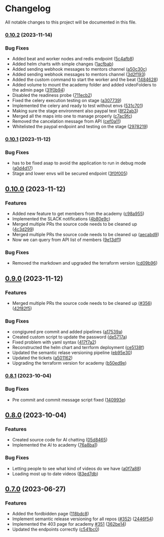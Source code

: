 # Changelog

All notable changes to this project will be documented in this file.

### [0.10.2](https://github.com/fuchicorp/academy/compare/v0.10.1...v0.10.2) (2023-11-14)


### Bug Fixes

* Added beat and worker nodes and redis endpoint ([5c4afb8](https://github.com/fuchicorp/academy/commit/5c4afb8c4795eb3a96985a230da435eccce7ca50))
* Added helm charts with simple changes ([1acfbab](https://github.com/fuchicorp/academy/commit/1acfbabad14707780a1a5da531aac9f5d9d2df21))
* Added sending webhook messages to mentors channel ([a50c30c](https://github.com/fuchicorp/academy/commit/a50c30c72169ab7e802cc6a8d63f7b7fab2e1b57))
* Added sending webhook messages to mentors channel ([3d2f193](https://github.com/fuchicorp/academy/commit/3d2f19353cb257db199dd64b9857c435c24e8db5))
* Added the custom command to start the worker and the beat ([1484628](https://github.com/fuchicorp/academy/commit/1484628738be48522c0a30501bb577885a82c34a))
* Added volume to mount the academy folder and added videoFolders to the admin page ([31f0b94](https://github.com/fuchicorp/academy/commit/31f0b941bf8a1f7df9af9d0f7aedd3bd780dbbaa))
* Disabled the readiness probe ([711ecb2](https://github.com/fuchicorp/academy/commit/711ecb25ee82ce47c5fd2fa23b0afd070e6632be))
* Fixed the celery execution testing on stage ([a307739](https://github.com/fuchicorp/academy/commit/a307739ff788d86f668d1e17ec5e06a75e4b21d4))
* Implemented the celery and ready to test without envs ([531c701](https://github.com/fuchicorp/academy/commit/531c701499da72b663b0daa2e6b048148c68c0a4))
* Making sure the stage environment also paypal test ([8f22ab3](https://github.com/fuchicorp/academy/commit/8f22ab38d021b4cd74f39f456b03e35d89159783))
* Merged all the maps into one to manage properly ([c7ac9fc](https://github.com/fuchicorp/academy/commit/c7ac9fcfa656833933b0215e12ae8650490f549d))
* Removed the cancelation message from API ([cef0a11](https://github.com/fuchicorp/academy/commit/cef0a11a97f832d33d4e4398916fb709f036a0d9))
* Whitelisted the paypal endpoint and testing on the stage ([2978219](https://github.com/fuchicorp/academy/commit/297821978049724f1440c326bbf65041f75e9d5c))

### [0.10.1](https://github.com/fuchicorp/academy/compare/v0.10.0...v0.10.1) (2023-11-12)


### Bug Fixes

* has to be fixed asap to avoid the application to run in debug mode ([a0d4d17](https://github.com/fuchicorp/academy/commit/a0d4d177bd99f03c8601b81b63f203e8f4d93712))
* Stage and lower envs will be secured endpoint ([3f0f005](https://github.com/fuchicorp/academy/commit/3f0f005b66cd76f526f0f931abde1422eb725f04))

## [0.10.0](https://github.com/fuchicorp/academy/compare/v0.9.0...v0.10.0) (2023-11-12)


### Features

* Added new feature to get members from the academy ([c98a955](https://github.com/fuchicorp/academy/commit/c98a9557e512ddea7d6ff1033693c3bd1a1f7098))
* Implemented the SLACK notifications ([4b80e9c](https://github.com/fuchicorp/academy/commit/4b80e9c8c2093129b51651750f5f039e6f782433))
* Merged multiple PRs the source code needs to be cleaned up ([4c3d299](https://github.com/fuchicorp/academy/commit/4c3d299f0923d5c621f6e8b742e0aab05001e236))
* Merged multiple PRs the source code needs to be cleaned up ([aecabd9](https://github.com/fuchicorp/academy/commit/aecabd915fcb2b14a25386917c05d86fb26721c7))
* Now we can query from API list of members ([9e13df1](https://github.com/fuchicorp/academy/commit/9e13df17976370534f918f11d30a085708809a57))


### Bug Fixes

* Removed the markdown and upgraded the terraform version ([cd09b96](https://github.com/fuchicorp/academy/commit/cd09b96bfcf3ecdcaef3393254990f884974cfda))

## [0.9.0](https://github.com/fuchicorp/academy/compare/v0.8.1...v0.9.0) (2023-11-12)


### Features

* Merged multiple PRs the source code needs to be cleaned up ([#356](https://github.com/fuchicorp/academy/issues/356)) ([42f82f5](https://github.com/fuchicorp/academy/commit/42f82f541c1b1b696072c94b8a00849cd6540747))


### Bug Fixes

* congigured pre commit and added pipelines ([a17539a](https://github.com/fuchicorp/academy/commit/a17539a5039b75c44cbf76bda3b43eb5c31b1b68))
* Created custom script to update the password ([de5717a](https://github.com/fuchicorp/academy/commit/de5717a4becc152f49ab8d9cffc51585dfc5f190))
* Fixed problem with yaml syntax ([417f7a2](https://github.com/fuchicorp/academy/commit/417f7a28b4646b083b6657bb38afc8ee2be54bfb))
* Reconstructed the helm chart and terrform deployment ([ce5138f](https://github.com/fuchicorp/academy/commit/ce5138f0de8e1d7d3452848c3b0446ae9ce5dc23))
* Updated the semantic relase versioning pipeline ([eb95e30](https://github.com/fuchicorp/academy/commit/eb95e301caa39285c644949c2f25bf4cd1cd4d0f))
* Updated the tickets ([a501162](https://github.com/fuchicorp/academy/commit/a501162897ada13298a068697a4c6a066881e5d9))
* Upgrading the terraform version for academy ([b50ed9e](https://github.com/fuchicorp/academy/commit/b50ed9ed47e517ce4da55ef61103e8e6b7669f51))

### [0.8.1](https://github.com/fuchicorp/academy/compare/v0.8.0...v0.8.1) (2023-10-04)


### Bug Fixes

* Pre commit and commit message script fixed ([140993e](https://github.com/fuchicorp/academy/commit/140993e2819bd2e00f7abb91c833a334140f5a66))

## [0.8.0](https://github.com/fuchicorp/academy/compare/v0.7.0...v0.8.0) (2023-10-04)


### Features

* Created source code for AI chatting ([05d8465](https://github.com/fuchicorp/academy/commit/05d8465b235e614c2da268efe338cff886957525))
* Implemented the AI to academy ([76a8ba1](https://github.com/fuchicorp/academy/commit/76a8ba13dae6d6870a1d5deab6c05a56bd347cd7))


### Bug Fixes

* Letting people to see what kind of videos do we have ([a0f7a88](https://github.com/fuchicorp/academy/commit/a0f7a88b61fc6c8d217de2de174cb3b4aa992034))
* Loading most up to date videos ([83ed7db](https://github.com/fuchicorp/academy/commit/83ed7db04a495bae80f5b4646a8bf9e3655b144d))

## [0.7.0](https://github.com/fuchicorp/academy/compare/v0.6.29...v0.7.0) (2023-06-27)


### Features

* Added the fordbidden page ([118bdc8](https://github.com/fuchicorp/academy/commit/118bdc8e136ec8fbf1d3b6f4fd1267d523047402))
* Implement semantic release versioning for all repos ([#352](https://github.com/fuchicorp/academy/issues/352)) ([2446f54](https://github.com/fuchicorp/academy/commit/2446f54910478c350103c92598aadf1abc3a6dc0))
* Implemented the 403 page for academy [#351](https://github.com/fuchicorp/academy/issues/351) ([362be14](https://github.com/fuchicorp/academy/commit/362be14e6ba965449fb48b26fff95d11b9d66f88))
* Updated the endpoints correctly ([c541bc0](https://github.com/fuchicorp/academy/commit/c541bc0ac7a81dc2895941de040157dd1a37f15a))
